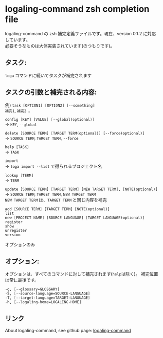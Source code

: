 logaling-command zsh completion file
===========

logaling-command の zsh 補完定義ファイルです。現在、version 0.1.2 に対応しています。  
必要そうなものは大体実装されています(のつもりです)。

## タスク:
`loga` コマンドに続いてタスクが補完されます

## タスクの引数と補完される内容:
例)
`task [OPTION1] [OPTION2] [--something]`  
`補完1`, `補完2`...

`config [KEY] [VALUE] [--global(optional)]`  
-> `KEY`, `--global`

`delete [SOURCE TERM] [TARGET TERM(optional)] [--force(optional)]`  
-> `SOURCE TERM`, `TARGET TERM`, `--force`

`help [TASK]`  
-> `TASK`

`import`  
-> `loga import --list` で得られるプロジェクト名

`lookup [TERM]`  
-> `TERM`

`update [SOURCE TERM] [TARGET TERM] [NEW TARGET TERM], [NOTE(optional)]`  
-> `SOURCE TERM`,  `TARGET TERM`,  `NEW TARGET TERM`  
`NEW TARGET TERM` は、`TARGET TERM` と同じ内容を補完

    add [SOURCE TERM] [TARGET TERM] [NOTE(optional)]
    list
    new [PROJECT NAME] [SOURCE LANGUAGE] [TARGET LANGUAGE(optional)]
    register
    show
    unregister
    version
オプションのみ


## オプション:
オプションは、すべてのコマンドに対して補完されます(`help`は除く)。
補完位置は常に最後です。

    -g, [--glossary=GLOSSARY]
    -S, [--source-language=SOURCE-LANGUAGE]
    -T, [--target-language=TARGET-LANGUAGE]
    -h, [--logaling-home=LOGALING-HOME]


## リンク
About logaling-command, see github page:
 [logaling-command](https://github.com/logaling/logaling-command)

